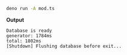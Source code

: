 ```bash
deno run -A mod.ts
```

**Output**

```text
Database is ready
generator: 1784ms
total: 1802ms
[Shutdown] Flushing database before exit...
```
